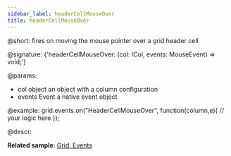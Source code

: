 ```yaml
---
sidebar_label: headerCellMouseOver
title: headerCellMouseOver
---          
```


@short: fires on moving the mouse pointer over a grid header cell

@signature: {'headerCellMouseOver: (col: ICol, events: MouseEvent) => void;'}

@params:
- col		object		an object with a column configuration
- events	Event		a native event object

@example:
grid.events.on("HeaderCellMouseOver", function(column,e){
    // your logic here
});

@descr:

**Related sample**: [Grid. Events](https://snippet.dhtmlx.com/9zeyp4ds)
